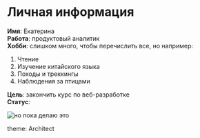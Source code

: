 # Личная информация 

**Имя**: Екатерина <br>
**Работа**: продуктовый аналитик <br>
**Хобби**: слишком много, чтобы перечислить все, но например: 

1. Чтение
2. Изучение китайского языка
3. Походы и треккингы
4. Наблюдения за птицами 

**Цель**: закончить курс по веб-разработке  <br>
**Статус**: 

![но пока делаю это](https://i.pinimg.com/736x/ce/5a/92/ce5a928068c468e80129e545b13e15d3.jpg)

theme: Architect

